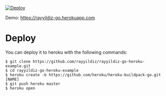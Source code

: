[![Deploy](https://www.herokucdn.com/deploy/button.png)](https://heroku.com/deploy)

Demo: https://rayyildiz-go.herokuapp.com

Deploy
===
You can deploy it to heroku with the following commands:


    $ git clone https://github.com/rayyildiz/rayyildiz-go-heroku-example.git
    $ cd rayyildiz-go-heroku-example
    $ heroku create -b https://github.com/heroku/heroku-buildpack-go.git [NAME]
    $ git push heroku master
    $ heroku open
